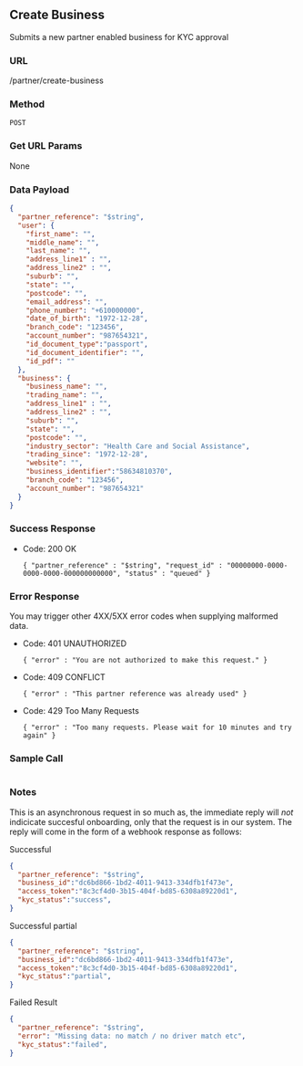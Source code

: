 ## Create Business

Submits a new partner enabled business for KYC approval

### URL

  /partner/create-business

### Method

  `POST`
  
### Get URL Params

None

### Data Payload

```json
{
  "partner_reference": "$string",
  "user": {
    "first_name": "",
    "middle_name": "",
    "last_name": "",
    "address_line1" : "",
    "address_line2" : "",
    "suburb": "",
    "state": "",
    "postcode": "",
    "email_address": "",
    "phone_number": "+610000000",
    "date_of_birth": "1972-12-28",
    "branch_code": "123456",
    "account_number": "987654321",
    "id_document_type":"passport",
    "id_document_identifier": "",
    "id_pdf": ""
  },
  "business": {
    "business_name": "",
    "trading_name": "",
    "address_line1" : "",
    "address_line2" : "",
    "suburb": "",
    "state": "",
    "postcode": "",
    "industry_sector": "Health Care and Social Assistance",
    "trading_since": "1972-12-28",
    "website": "",
    "business_identifier":"58634810370",
    "branch_code": "123456",
    "account_number": "987654321"
  }
}
```

### Success Response

  * Code: 200 OK

    `{ "partner_reference" : "$string", "request_id" : "00000000-0000-0000-0000-000000000000", "status" : "queued" }`

### Error Response

You may trigger other 4XX/5XX error codes when supplying malformed data.

  * Code: 401 UNAUTHORIZED
  
    `{ "error" : "You are not authorized to make this request." }`

  * Code: 409 CONFLICT
  
    `{ "error" : "This partner reference was already used" }`

  * Code: 429 Too Many Requests
  
    `{ "error" : "Too many requests. Please wait for 10 minutes and try again" }`

### Sample Call

  ```javascript
  ```

### Notes

This is an asynchronous request in so much as, the immediate reply will _not_ indicicate
succesful onboarding, only that the request is in our system. The reply will come in the form of a webhook response as follows:

Successful

```json
{
  "partner_reference": "$string",
  "business_id":"dc6bd866-1bd2-4011-9413-334dfb1f473e",
  "access_token":"8c3cf4d0-3b15-404f-bd85-6308a89220d1",
  "kyc_status":"success",
}
```

Successful partial

```json
{
  "partner_reference": "$string",
  "business_id":"dc6bd866-1bd2-4011-9413-334dfb1f473e",
  "access_token":"8c3cf4d0-3b15-404f-bd85-6308a89220d1",
  "kyc_status":"partial",
}
```

Failed Result

```json
{
  "partner_reference": "$string",
  "error": "Missing data: no match / no driver match etc",
  "kyc_status":"failed",
}
```
